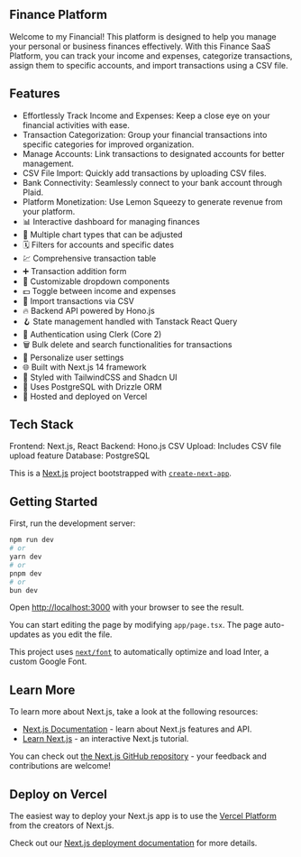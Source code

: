 ## Finance Platform
Welcome to my Financial! This platform is designed to help you manage your personal or business finances effectively. With this Finance SaaS Platform, you can track your income and expenses, categorize transactions, assign them to specific accounts, and import transactions using a CSV file.


## Features
- Effortlessly Track Income and Expenses: Keep a close eye on your financial activities with ease.
- Transaction Categorization: Group your financial transactions into specific categories for improved organization.
- Manage Accounts: Link transactions to designated accounts for better management.
- CSV File Import: Quickly add transactions by uploading CSV files.
- Bank Connectivity: Seamlessly connect to your bank account through Plaid.
- Platform Monetization: Use Lemon Squeezy to generate revenue from your platform.
- 📊 Interactive dashboard for managing finances
- 🔁 Multiple chart types that can be adjusted
- 🗓 Filters for accounts and specific dates
- 💹 Comprehensive transaction table
- ➕ Transaction addition form
- 🧩 Customizable dropdown components
- 💵 Toggle between income and expenses
- 🔄 Import transactions via CSV
- 🔥 Backend API powered by Hono.js
- 🪝 State management handled with Tanstack React Query
- 🔐 Authentication using Clerk (Core 2)
- 🗑 Bulk delete and search functionalities for transactions
- 👤 Personalize user settings
- 🌐 Built with Next.js 14 framework
- 🎨 Styled with TailwindCSS and Shadcn UI
- 💾 Uses PostgreSQL with Drizzle ORM
- 🚀 Hosted and deployed on Vercel
## Tech Stack
  Frontend: Next.js, React
  Backend: Hono.js
  CSV Upload: Includes CSV file upload feature
  Database: PostgreSQL
  
This is a [Next.js](https://nextjs.org/) project bootstrapped with [`create-next-app`](https://github.com/vercel/next.js/tree/canary/packages/create-next-app).

## Getting Started

First, run the development server:

```bash
npm run dev
# or
yarn dev
# or
pnpm dev
# or
bun dev
```

Open [http://localhost:3000](http://localhost:3000) with your browser to see the result.

You can start editing the page by modifying `app/page.tsx`. The page auto-updates as you edit the file.

This project uses [`next/font`](https://nextjs.org/docs/basic-features/font-optimization) to automatically optimize and load Inter, a custom Google Font.

## Learn More

To learn more about Next.js, take a look at the following resources:

- [Next.js Documentation](https://nextjs.org/docs) - learn about Next.js features and API.
- [Learn Next.js](https://nextjs.org/learn) - an interactive Next.js tutorial.

You can check out [the Next.js GitHub repository](https://github.com/vercel/next.js/) - your feedback and contributions are welcome!

## Deploy on Vercel

The easiest way to deploy your Next.js app is to use the [Vercel Platform](https://vercel.com/new?utm_medium=default-template&filter=next.js&utm_source=create-next-app&utm_campaign=create-next-app-readme) from the creators of Next.js.

Check out our [Next.js deployment documentation](https://nextjs.org/docs/deployment) for more details.
